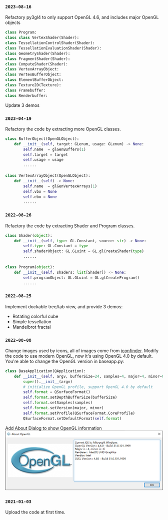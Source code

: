 ### `2023-08-16`

Refactory py3gl4 to only support OpenGL 4.6, and includes major OpenGL objects
```python
class Program:
class class VertexShader(Shader):
class TessellationControlShader(Shader):
class TessellationEvaluationShader(Shader):
class GeometryShader(Shader):
class FragmentShader(Shader):
class ComputeShader(Shader):
class VertexArrayObject:
class VertexBufferObject:
class ElementBufferObject:
class Texture2D(Texture):
class Framebuffer:
class Renderbuffer:
```
Update 3 demos


### `2023-04-19`

Refactory the code by extracting more OpenGL classes.
```python
class BufferObject(OpenGLObject):
    def __init__(self, target: GLenum, usage: GLenum) -> None:
        self.name  = glGenBuffers(1)
        self.target = target
        self.usage = usage
		......

class VertexArrayObject(OpenGLObject):
    def __init__(self) -> None:
        self.name  = glGenVertexArrays(1)
        self.vbo = None
        self.ebo = None
		......		
```

### `2022-08-26`

Refactory the code by extracting Shader and Program classes.
```python
class Shader(object):
    def __init__(self, type: GL.Constant, source: str) -> None:
        self.type: GL.Constant = type
        self.shaderObject: GL.GLuint = GL.glCreateShader(type)
		......

class Program(object):
    def __init__(self, shaders: list[Shader]) -> None:
        self.programObject: GL.GLuint = GL.glCreateProgram()
		......		
```		

### `2022-08-25`

Implement dockable tree/tab view, and provide 3 demos:
- Rotating colorful cube
- Simple tessellation
- Mandelbrot fractal


### `2022-08-08`

Change images used by icons, all of images come from [iconfinder](https://www.iconfinder.com/).
Modify the code to use modern OpenGL, now it's using OpenGL 4.0 by default.
You're able to change the OpenGL version in baseapp.py:
```python
class BaseApplication(QApplication):
	def __init__(self, argv, bufferSize=24, samples=4, major=4, minor=0):
		super().__init__(argv)
		# initialize OpenGL profile, support OpenGL 4.0 by default
		self.format = QSurfaceFormat()
		self.format.setDepthBufferSize(bufferSize)
		self.format.setSamples(samples)
		self.format.setVersion(major, minor)
		self.format.setProfile(QSurfaceFormat.CoreProfile)
		QSurfaceFormat.setDefaultFormat(self.format)
```

Add About Dialog to show OpenGL information
![screenshot](./screenshot/aboutdialog.png)


### `2021-01-03`

Upload the code at first time.